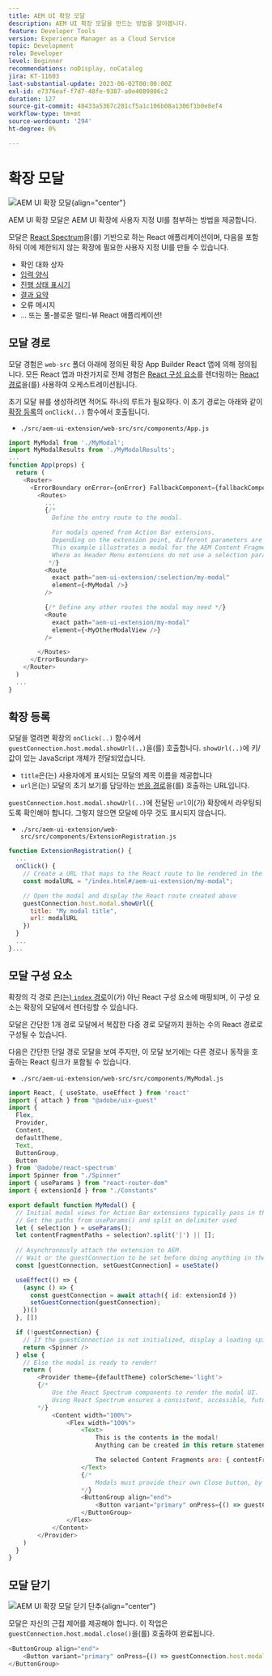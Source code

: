 ```yaml
---
title: AEM UI 확장 모달
description: AEM UI 확장 모달을 만드는 방법을 알아봅니다.
feature: Developer Tools
version: Experience Manager as a Cloud Service
topic: Development
role: Developer
level: Beginner
recommendations: noDisplay, noCatalog
jira: KT-11603
last-substantial-update: 2023-06-02T00:00:00Z
exl-id: e7376eaf-f7d7-48fe-9387-a0e4089806c2
duration: 127
source-git-commit: 48433a5367c281cf5a1c106b08a1306f1b0e8ef4
workflow-type: tm+mt
source-wordcount: '294'
ht-degree: 0%

---
```


# 확장 모달

![AEM UI 확장 모달](./assets/modal/modal.png){align="center"}

AEM UI 확장 모달은 AEM UI 확장에 사용자 지정 UI를 첨부하는 방법을 제공합니다.

모달은 [React Spectrum](https://react-spectrum.adobe.com/react-spectrum/)을(를) 기반으로 하는 React 애플리케이션이며, 다음을 포함하되 이에 제한되지 않는 확장에 필요한 사용자 지정 UI를 만들 수 있습니다.

+ 확인 대화 상자
+ [입력 양식](https://react-spectrum.adobe.com/react-spectrum/#forms)
+ [진행 상태 표시기](https://react-spectrum.adobe.com/react-spectrum/#status)
+ [결과 요약](https://react-spectrum.adobe.com/react-spectrum/#collections)
+ 오류 메시지
+ ... 또는 풀-블로운 멀티-뷰 React 애플리케이션!

## 모달 경로

모달 경험은 `web-src` 폴더 아래에 정의된 확장 App Builder React 앱에 의해 정의됩니다. 모든 React 앱과 마찬가지로 전체 경험은 [React 구성 요소](https://reactjs.org/docs/components-and-props.html)를 렌더링하는 [React 경로](https://reactrouter.com/en/main/components/routes)을(를) 사용하여 오케스트레이션됩니다.

초기 모달 뷰를 생성하려면 적어도 하나의 루트가 필요하다. 이 초기 경로는 아래와 같이 [확장 등록](#extension-registration)의 `onClick(..)` 함수에서 호출됩니다.


+ `./src/aem-ui-extension/web-src/src/components/App.js`

```javascript
import MyModal from './MyModal';
import MyModalResults from './MyModalResults';
...
function App(props) {
  return (
    <Router>
      <ErrorBoundary onError={onError} FallbackComponent={fallbackComponent}>
        <Routes>
          ...         
          {/* 
            Define the entry route to the modal.

            For modals opened from Action Bar extensions.
            Depending on the extension point, different parameters are passed to the modal.
            This example illustrates a modal for the AEM Content Fragment Console (list view), where typically a :selection parameter is used to pass in the list of selected Content Fragments.
            Where as Header Menu extensions do not use a selection parameter.
           */}
          <Route
            exact path="aem-ui-extension/:selection/my-modal"
            element={<MyModal />}
          />                    

          {/* Define any other routes the modal may need */}
          <Route
            exact path="aem-ui-extension/my-modal"
            element={<MyOtherModalView />}
          />                    

        </Routes>
      </ErrorBoundary>
    </Router>
  )
  ...
}
```

## 확장 등록

모달을 열려면 확장의 `onClick(..)` 함수에서 `guestConnection.host.modal.showUrl(..)`을(를) 호출합니다. `showUrl(..)`에 키/값이 있는 JavaScript 개체가 전달되었습니다.

+ `title`은(는) 사용자에게 표시되는 모달의 제목 이름을 제공합니다
+ `url`은(는) 모달의 초기 보기를 담당하는 [반응 경로](#modal-routes)을(를) 호출하는 URL입니다.

`guestConnection.host.modal.showUrl(..)`에 전달된 `url`이(가) 확장에서 라우팅되도록 확인해야 합니다. 그렇지 않으면 모달에 아무 것도 표시되지 않습니다.

+ `./src/aem-ui-extension/web-src/src/components/ExtensionRegistration.js`

```javascript
function ExtensionRegistration() {
  ...
  onClick() {
    // Create a URL that maps to the React route to be rendered in the modal
    const modalURL = "/index.html#/aem-ui-extension/my-modal";

    // Open the modal and display the React route created above
    guestConnection.host.modal.showUrl({
      title: "My modal title",
      url: modalURL
    })     
  }
  ...     
}...
```

## 모달 구성 요소

확장의 각 경로 [은(는) `index` 경로](./extension-registration.md#app-routes)이(가) 아닌 React 구성 요소에 매핑되며, 이 구성 요소는 확장의 모달에서 렌더링할 수 있습니다.

모달은 간단한 1개 경로 모달에서 복잡한 다중 경로 모달까지 원하는 수의 React 경로로 구성될 수 있습니다.

다음은 간단한 단일 경로 모달을 보여 주지만, 이 모달 보기에는 다른 경로나 동작을 호출하는 React 링크가 포함될 수 있습니다.

+ `./src/aem-ui-extension/web-src/src/components/MyModal.js`

```javascript
import React, { useState, useEffect } from 'react'
import { attach } from "@adobe/uix-guest"
import {
  Flex,
  Provider,
  Content,
  defaultTheme,
  Text,
  ButtonGroup,
  Button
} from '@adobe/react-spectrum'
import Spinner from "./Spinner"
import { useParams } from "react-router-dom"
import { extensionId } from "./Constants"

export default function MyModal() {
  // Initial modal views for Action Bar extensions typically pass in the list of selected Content Fragment Paths from ExtensionRegistration.js
  // Get the paths from useParams() and split on delimiter used
  let { selection } = useParams();
  let contentFragmentPaths = selection?.split('|') || [];
  
  // Asynchronously attach the extension to AEM. 
  // Wait or the guestConnection to be set before doing anything in the modal.
  const [guestConnection, setGuestConnection] = useState()

  useEffect(() => {
    (async () => {
      const guestConnection = await attach({ id: extensionId })
      setGuestConnection(guestConnection);
    })()
  }, [])

  if (!guestConnection) {
    // If the guestConnection is not initialized, display a loading spinner
    return <Spinner />
  } else {
    // Else the modal is ready to render!
    return (
        <Provider theme={defaultTheme} colorScheme='light'>
        {/* 
            Use the React Spectrum components to render the modal UI.
            Using React Spectrum ensures a consistent, accessible, future-proof look-and-feel and speeds up development.
        */}
            <Content width="100%">
                <Flex width="100%">
                    <Text>
                        This is the contents in the modal! 
                        Anything can be created in this return statement!

                        The selected Content Fragments are: { contentFragmentPaths.join(', ') }
                    </Text>                    
                    {/*
                        Modals must provide their own Close button, by calling: guestConnection.host.modal.close()
                    */}
                    <ButtonGroup align="end">
                        <Button variant="primary" onPress={() => guestConnection.host.modal.close()}>Close</Button>
                    </ButtonGroup>
                </Flex>
            </Content>
        </Provider>
    )
  }
}
```

## 모달 닫기

![AEM UI 확장 모달 닫기 단추](./assets/modal/close.png){align="center"}

모달은 자신의 근접 제어를 제공해야 합니다. 이 작업은 `guestConnection.host.modal.close()`을(를) 호출하여 완료됩니다.

```javascript
<ButtonGroup align="end">
    <Button variant="primary" onPress={() => guestConnection.host.modal.close()}>Close</Button>
</ButtonGroup>
```
